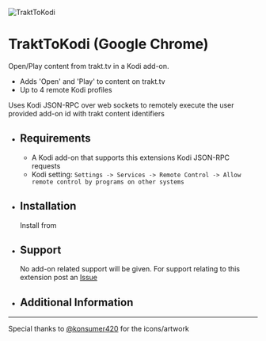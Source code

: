 ![TraktToKodi](https://raw.githubusercontent.com/anxdpanic/TraktToKodi-Extension/chrome/images/icon_128.png)
# TraktToKodi (Google Chrome)

Open/Play content from trakt.tv in a Kodi add-on.

- Adds 'Open' and 'Play' to content on trakt.tv
- Up to 4 remote Kodi profiles

Uses Kodi JSON-RPC over web sockets to remotely execute the user provided add-on id with trakt content identifiers


- Requirements
    -
    
    - A Kodi add-on that supports this extensions Kodi JSON-RPC requests
    - Kodi setting: `Settings -> Services -> Remote Control -> Allow remote control by programs on other systems`

- Installation
    -

    Install from <!-- [Chrome Web Store](https://chrome.google.com/webstore/detail/TraktToKodi/ibhhcpgcnpddmbpnidenoncilcjognga) -->

- Support
    -

    No add-on related support will be given. For support relating to this extension post an [Issue](https://github.com/anxdpanic/TraktToKodi-Extension/issues)

- Additional Information
    -

    <!-- [Add-on Endpoints](https://github.com/anxdpanic/TraktToKodi-Extension/wiki/Add-on-Endpoints) -->

---

Special thanks to [@konsumer420](https://twitter.com/konsumer420) for the icons/artwork

